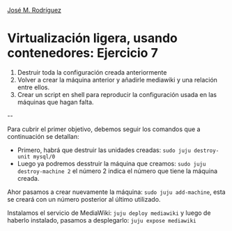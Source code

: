[José M. Rodríguez](https://github.com/Jmrodriguez90)

Virtualización ligera, usando contenedores: Ejercicio 7
======================================================================

1. Destruir toda la configuración creada anteriormente
2. Volver a crear la máquina anterior y añadirle mediawiki y una relación entre ellos.
3. Crear un script en shell para reproducir la configuración usada en las máquinas que hagan falta.

--

Para cubrir el primer objetivo, debemos seguir los comandos que a continuación se detallan:

- Primero, habrá que destruir las unidades creadas: `sudo juju destroy-unit mysql/0`
- Luego ya podremos desstruir la máquina que creamos: `sudo juju destroy-machine 2` el número 2 indica el número que tiene la máquina creada.

Ahor pasamos a crear nuevamente la máquina: `sudo juju add-machine`, esta se creará con un número posterior al último utilizado.

Instalamos el servicio de MediaWiki: `juju deploy mediawiki` y luego de haberlo instalado, pasamos a desplegarlo: `juju expose mediawiki`
